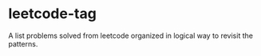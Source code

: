 # leetcode-tag
A list problems solved from leetcode organized in logical way to revisit the patterns.
